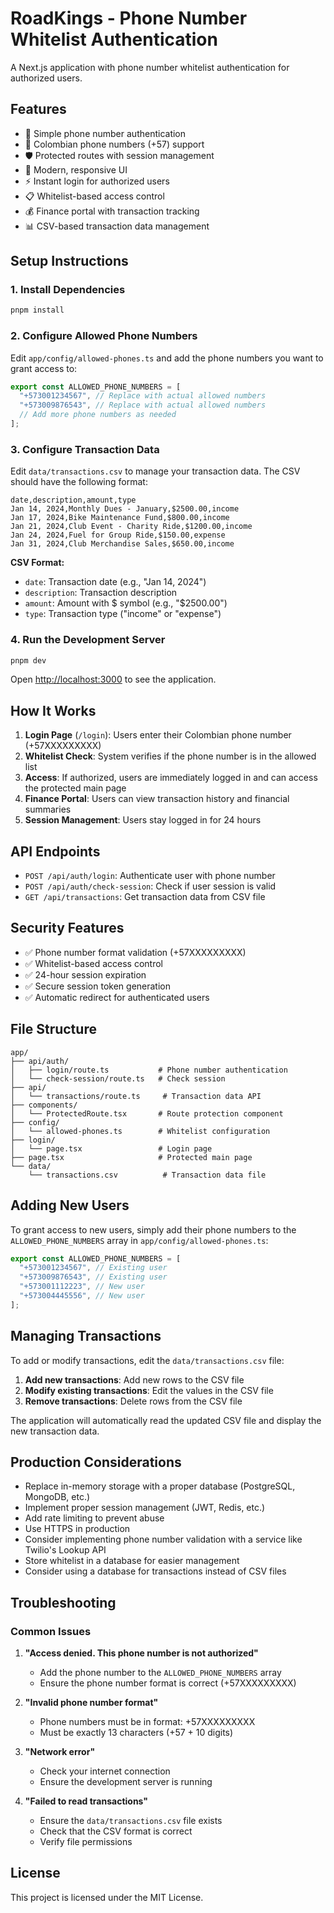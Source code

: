 # RoadKings - Phone Number Whitelist Authentication

A Next.js application with phone number whitelist authentication for authorized users.

## Features

- 🔐 Simple phone number authentication
- 📱 Colombian phone numbers (+57) support
- 🛡️ Protected routes with session management
- 🎨 Modern, responsive UI
- ⚡ Instant login for authorized users
- 📋 Whitelist-based access control
- 💰 Finance portal with transaction tracking
- 📊 CSV-based transaction data management

## Setup Instructions

### 1. Install Dependencies

```bash
pnpm install
```

### 2. Configure Allowed Phone Numbers

Edit `app/config/allowed-phones.ts` and add the phone numbers you want to grant access to:

```typescript
export const ALLOWED_PHONE_NUMBERS = [
  "+573001234567", // Replace with actual allowed numbers
  "+573009876543", // Replace with actual allowed numbers
  // Add more phone numbers as needed
];
```

### 3. Configure Transaction Data

Edit `data/transactions.csv` to manage your transaction data. The CSV should have the following format:

```csv
date,description,amount,type
Jan 14, 2024,Monthly Dues - January,$2500.00,income
Jan 17, 2024,Bike Maintenance Fund,$800.00,income
Jan 21, 2024,Club Event - Charity Ride,$1200.00,income
Jan 24, 2024,Fuel for Group Ride,$150.00,expense
Jan 31, 2024,Club Merchandise Sales,$650.00,income
```

**CSV Format:**
- `date`: Transaction date (e.g., "Jan 14, 2024")
- `description`: Transaction description
- `amount`: Amount with $ symbol (e.g., "$2500.00")
- `type`: Transaction type ("income" or "expense")

### 4. Run the Development Server

```bash
pnpm dev
```

Open [http://localhost:3000](http://localhost:3000) to see the application.

## How It Works

1. **Login Page** (`/login`): Users enter their Colombian phone number (+57XXXXXXXXX)
2. **Whitelist Check**: System verifies if the phone number is in the allowed list
3. **Access**: If authorized, users are immediately logged in and can access the protected main page
4. **Finance Portal**: Users can view transaction history and financial summaries
5. **Session Management**: Users stay logged in for 24 hours

## API Endpoints

- `POST /api/auth/login`: Authenticate user with phone number
- `POST /api/auth/check-session`: Check if user session is valid
- `GET /api/transactions`: Get transaction data from CSV file

## Security Features

- ✅ Phone number format validation (+57XXXXXXXXX)
- ✅ Whitelist-based access control
- ✅ 24-hour session expiration
- ✅ Secure session token generation
- ✅ Automatic redirect for authenticated users

## File Structure

```
app/
├── api/auth/
│   ├── login/route.ts           # Phone number authentication
│   └── check-session/route.ts   # Check session
├── api/
│   └── transactions/route.ts     # Transaction data API
├── components/
│   └── ProtectedRoute.tsx       # Route protection component
├── config/
│   └── allowed-phones.ts        # Whitelist configuration
├── login/
│   └── page.tsx                 # Login page
├── page.tsx                     # Protected main page
└── data/
    └── transactions.csv          # Transaction data file
```

## Adding New Users

To grant access to new users, simply add their phone numbers to the `ALLOWED_PHONE_NUMBERS` array in `app/config/allowed-phones.ts`:

```typescript
export const ALLOWED_PHONE_NUMBERS = [
  "+573001234567", // Existing user
  "+573009876543", // Existing user
  "+573001112223", // New user
  "+573004445556", // New user
];
```

## Managing Transactions

To add or modify transactions, edit the `data/transactions.csv` file:

1. **Add new transactions**: Add new rows to the CSV file
2. **Modify existing transactions**: Edit the values in the CSV file
3. **Remove transactions**: Delete rows from the CSV file

The application will automatically read the updated CSV file and display the new transaction data.

## Production Considerations

- Replace in-memory storage with a proper database (PostgreSQL, MongoDB, etc.)
- Implement proper session management (JWT, Redis, etc.)
- Add rate limiting to prevent abuse
- Use HTTPS in production
- Consider implementing phone number validation with a service like Twilio's Lookup API
- Store whitelist in a database for easier management
- Consider using a database for transactions instead of CSV files

## Troubleshooting

### Common Issues

1. **"Access denied. This phone number is not authorized"**
   - Add the phone number to the `ALLOWED_PHONE_NUMBERS` array
   - Ensure the phone number format is correct (+57XXXXXXXXX)

2. **"Invalid phone number format"**
   - Phone numbers must be in format: +57XXXXXXXXX
   - Must be exactly 13 characters (+57 + 10 digits)

3. **"Network error"**
   - Check your internet connection
   - Ensure the development server is running

4. **"Failed to read transactions"**
   - Ensure the `data/transactions.csv` file exists
   - Check that the CSV format is correct
   - Verify file permissions

## License

This project is licensed under the MIT License.
